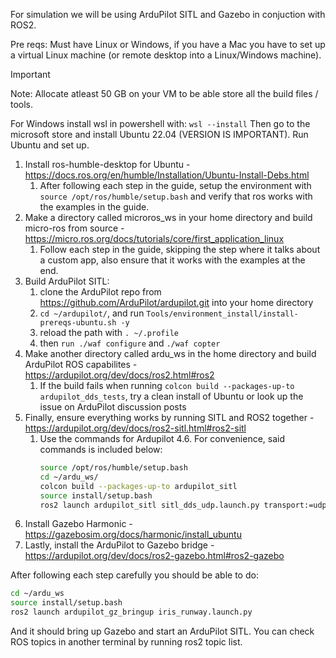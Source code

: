 For simulation we will be using ArduPilot SITL and Gazebo in conjuction with ROS2.

Pre reqs: Must have Linux or Windows, if you have a Mac you have to set up a virtual Linux machine (or remote desktop into a Linux/Windows machine).
> [!IMPORTANT]
> Note: Allocate atleast 50 GB on your VM to be able store all the build files / tools.

For Windows install wsl in powershell with: `wsl --install` Then go to the microsoft store and install Ubuntu 22.04 (VERSION IS IMPORTANT). Run Ubuntu and set up.

1. Install ros-humble-desktop for Ubuntu - https://docs.ros.org/en/humble/Installation/Ubuntu-Install-Debs.html
   1. After following each step in the guide, setup the environment with `source /opt/ros/humble/setup.bash` and verify that ros works with the examples in the guide.
2. Make a directory called microros_ws in your home directory and build micro-ros from source - https://micro.ros.org/docs/tutorials/core/first_application_linux
   1. Follow each step in the guide, skipping the step where it talks about a custom app, also ensure that it works with the examples at the end.
3. Build ArduPilot SITL:
   1. clone the ArduPilot repo from https://github.com/ArduPilot/ardupilot.git into your home directory 
   2. `cd ~/ardupilot/`, and run `Tools/environment_install/install-prereqs-ubuntu.sh -y`
   3. reload the path with `. ~/.profile`
   4. then ```run ./waf configure``` and `./waf copter`
4. Make another directory called ardu_ws in the home directory and build ArduPilot ROS capabilites - https://ardupilot.org/dev/docs/ros2.html#ros2
   1. If the build fails when running ```colcon build --packages-up-to ardupilot_dds_tests```, try a clean install of Ubuntu or look up the issue on ArduPilot discussion posts
5. Finally, ensure everything works by running SITL and ROS2 together - https://ardupilot.org/dev/docs/ros2-sitl.html#ros2-sitl
   1. Use the commands for Ardupilot 4.6. For convenience, said commands is included below:
      ```bash
      source /opt/ros/humble/setup.bash
      cd ~/ardu_ws/
      colcon build --packages-up-to ardupilot_sitl
      source install/setup.bash
      ros2 launch ardupilot_sitl sitl_dds_udp.launch.py transport:=udp4 synthetic_clock:=True wipe:=False model:=quad speedup:=1 slave:=0 instance:=0 defaults:=$(ros2 pkg prefix ardupilot_sitl)/share/ardupilot_sitl/config/default_params/copter.parm,$(ros2 pkg prefix ardupilot_sitl)/share/ardupilot_sitl/config/default_params/dds_udp.parm sim_address:=127.0.0.1 master:=tcp:127.0.0.1:5760 sitl:=127.0.0.1:5501
      ```
6. Install Gazebo Harmonic - https://gazebosim.org/docs/harmonic/install_ubuntu
7. Lastly, install the ArduPilot to Gazebo bridge - https://ardupilot.org/dev/docs/ros2-gazebo.html#ros2-gazebo

After following each step carefully you should be able to do:
```bash
cd ~/ardu_ws
source install/setup.bash
ros2 launch ardupilot_gz_bringup iris_runway.launch.py
```
And it should bring up Gazebo and start an ArduPilot SITL. You can check ROS topics in another terminal by running ros2 topic list.